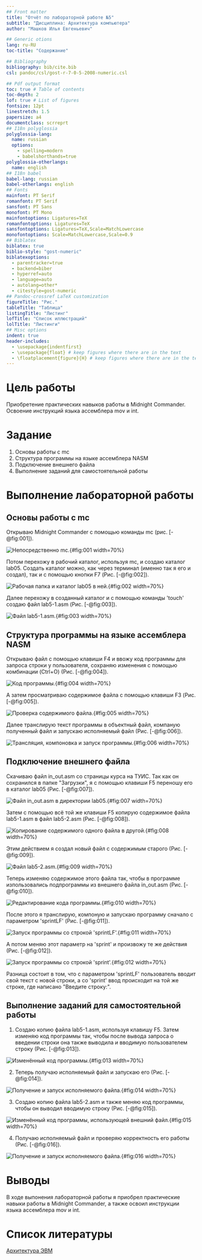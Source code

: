 ```yaml
---
## Front matter
title: "Отчёт по лабораторной работе №5"
subtitle: "Дисциплина: Архитектура компьютера"
author: "Машков Илья Евгеньевич"

## Generic otions
lang: ru-RU
toc-title: "Содержание"

## Bibliography
bibliography: bib/cite.bib
csl: pandoc/csl/gost-r-7-0-5-2008-numeric.csl

## Pdf output format
toc: true # Table of contents
toc-depth: 2
lof: true # List of figures
fontsize: 12pt
linestretch: 1.5
papersize: a4
documentclass: scrreprt
## I18n polyglossia
polyglossia-lang:
  name: russian
  options:
	- spelling=modern
	- babelshorthands=true
polyglossia-otherlangs:
  name: english
## I18n babel
babel-lang: russian
babel-otherlangs: english
## Fonts
mainfont: PT Serif
romanfont: PT Serif
sansfont: PT Sans
monofont: PT Mono
mainfontoptions: Ligatures=TeX
romanfontoptions: Ligatures=TeX
sansfontoptions: Ligatures=TeX,Scale=MatchLowercase
monofontoptions: Scale=MatchLowercase,Scale=0.9
## Biblatex
biblatex: true
biblio-style: "gost-numeric"
biblatexoptions:
  - parentracker=true
  - backend=biber
  - hyperref=auto
  - language=auto
  - autolang=other*
  - citestyle=gost-numeric
## Pandoc-crossref LaTeX customization
figureTitle: "Рис."
tableTitle: "Таблица"
listingTitle: "Листинг"
lofTitle: "Список иллюстраций"
lolTitle: "Листинги"
## Misc options
indent: true
header-includes:
  - \usepackage{indentfirst}
  - \usepackage{float} # keep figures where there are in the text
  - \floatplacement{figure}{H} # keep figures where there are in the text
---
```


# Цель работы

Приобретение практических навыков работы в Midnight Commander. Освоение инструкций
языка ассемблера mov и int.

# Задание

1. Основы работы с mc
2. Структура программы на языке ассемблера NASM
3. Подключение внешнего файла
4. Выполнение заданий для самостоятельной работы

# Выполнение лабораторной работы

## Основы работы с mc

Открываю Midnight Commander с помощью команды mc (рис. [-@fig:001]).

![Непосредственно mc.](image/1.png){#fig:001 width=70%}

Потом перехожу в рабочий каталог, используя mc, и создаю каталог lab05. Создать каталог можно, как через терминал (именно так я его и создал), так и с помощью кнопки F7 (Рис. [-@fig:002]).

![Рабочая папка и каталог lab05 в ней.](image/2.png){#fig:002 width=70%}

Далее перехожу в созданный каталог и с помощью команды 'touch' создаю файл lab5-1.asm (Рис. [-@fig:003]).

![Файл lab5-1.asm.](image/3.png){#fig:003 width=70%}

## Структура программы на языке ассемблера NASM

Открываю файл с помощью клавиши F4 и ввожу код программы для запроса строки у пользователя, сохраняю изменения с помощью комбинации (Ctrl+O) (Рис. [-@fig:004]). 

![Код программы.](image/4.png){#fig:004 width=70%}

А затем просматриваю содержимое файла с помощью клавиши F3 (Рис. [-@fig:005]).

![Проверка содержимого файла.](image/5.png){#fig:005 width=70%}

Далее транслирую текст программы в объектный файл, компаную полученный файл и запускаю исполняемый файл (Рис. [-@fig:006]).

![Трансляция, компоновка и запуск программы.](image/6.png){#fig:006 width=70%}

## Подключение внешнего файла

Скачиваю файл in_out.asm со страницы курса на ТУИС. Так как он сохранился в папке "Загрузки", я с помощью клавиши F5 переношу его в каталог lab05 (Рис. [-@fig:007]).

![Файл in_out.asm в директории lab05.](image/7.png){#fig:007 width=70%}

Затем с помощью всё той же клавиши F5 копирую содержимое файла lab5-1.asm в файл lab5-2.asm (Рис. [-@fig:008]).

![Копирование содержимого одного файла в другой.](image/8.png){#fig:008 width=70%}

Этим действием я создал новый файл с содержимым старого (Рис. [-@fig:009]).

![Файл lab5-2.asm.](image/9.png){#fig:009 width=70%}

Теперь изменяю содержимое этого файла так, чтобы в программе изпользовались подпрограммы из внешнего файла in_out.asm (Рис. [-@fig:010]).

![Редактирование кода программы.](image/10.png){#fig:010 width=70%}

После этого я транслирую, компоную и запускаю программу сначало с параметром 'sprintLF' (Рис. [-@fig:011]).

![Запуск программы со строкой 'sprintLF'.](image/11.png){#fig:011 width=70%}

А потом меняю этот параметр на 'sprint' и произвожу те же действия (Рис. [-@fig:012]).

![Запуск программы со строкой 'sprint'.](image/12.png){#fig:012 width=70%}

Разница состоит в том, что с параметром 'sprintLF' пользователь вводит свой текст с новой строки, а со 'sprint' ввод происходит на той же строке, где написано "Введите строку:".

## Выполнение заданий для самостоятельной работы

1. Создаю копию файла lab5-1.asm, используя клавишу F5. Затем изменяю код программы так, чтобы после вывода запроса о введении строки она также выводила и вводимую пользователем строку (Рис. [-@fig:013]).

![Изменённый код программы.](image/13.png){#fig:013 width=70%}

2. Теперь получаю исполняемый файл и запускаю его (Рис. [-@fig:014]).

![Получение и запуск исполняемого файла.](image/14.png){#fig:014 width=70%}

3. Создаю копию файла lab5-2.asm и также меняю код программы, чтобы он выводил вводимую строку (Рис. [-@fig:015]).

![Изменённый код программы, использующей внешний файл.](image/15.png){#fig:015 width=70%}

4. Получаю исполняемый файл и проверяю корректность его работы (Рис. [-@fig:016]).

![Получение и запуск исполняемого файла.](image/16.png){#fig:016 width=70%}

# Выводы

В ходе выпонения лабораторной работы я приобрел практические навыки работы в Midnight Commander, а также освоил инструкции языка ассемблера mov и int.

# Список литературы

[Архитектура ЭВМ](https://esystem.rudn.ru/pluginfile.php/2089085/mod_resource/content/0/%D0%9B%D0%B0%D0%B1%D0%BE%D1%80%D0%B0%D1%82%D0%BE%D1%80%D0%BD%D0%B0%D1%8F%20%D1%80%D0%B0%D0%B1%D0%BE%D1%82%D0%B0%20%E2%84%965.%20%D0%9E%D1%81%D0%BD%D0%BE%D0%B2%D1%8B%20%D1%80%D0%B0%D0%B1%D0%BE%D1%82%D1%8B%20%D1%81%20Midnight%20Commander%20%28%29.%20%D0%A1%D1%82%D1%80%D1%83%D0%BA%D1%82%D1%83%D1%80%D0%B0%20%D0%BF%D1%80%D0%BE%D0%B3%D1%80%D0%B0%D0%BC%D0%BC%D1%8B%20%D0%BD%D0%B0%20%D1%8F%D0%B7%D1%8B%D0%BA%D0%B5%20%D0%B0%D1%81%D1%81%D0%B5%D0%BC%D0%B1%D0%BB%D0%B5%D1%80%D0%B0%20NASM.%20%D0%A1%D0%B8%D1%81%D1%82%D0%B5%D0%BC%D0%BD%D1%8B%D0%B5%20%D0%B2%D1%8B%D0%B7%D0%BE%D0%B2%D1%8B%20%D0%B2%20%D0%9E%D0%A1%20GNU%20Linux.pdf)
